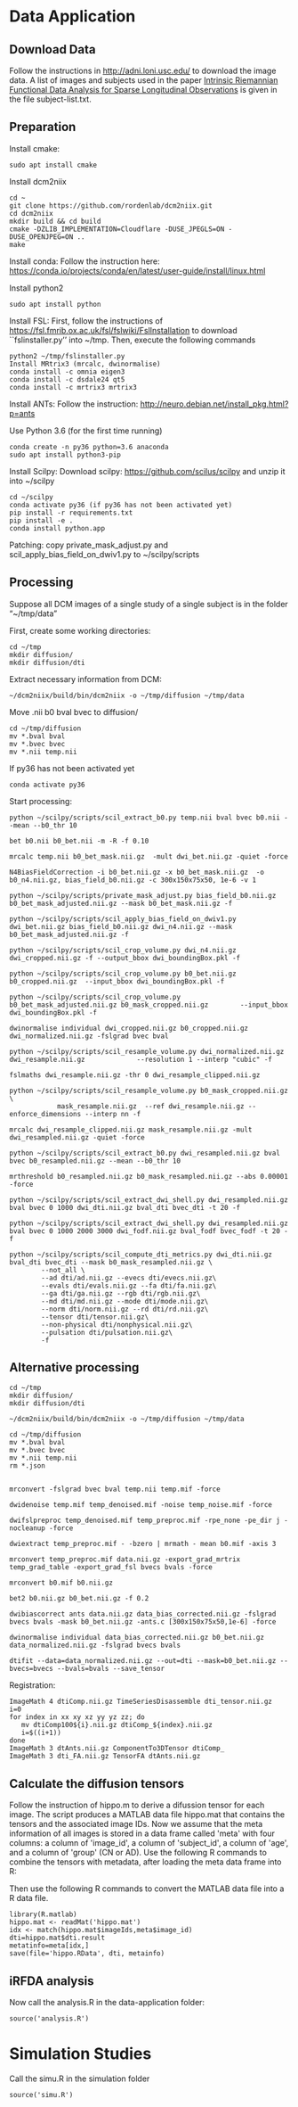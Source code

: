 # Data Application
## Download Data
Follow the instructions in http://adni.loni.usc.edu/ to download the image data. A list of images and subjects used in the paper [Intrinsic Riemannian Functional Data Analysis for Sparse Longitudinal Observations](https://arxiv.org/abs/2009.07427) is given in the file subject-list.txt.

## Preparation

Install cmake:  
```
sudo apt install cmake

```

Install dcm2niix


```
cd ~
git clone https://github.com/rordenlab/dcm2niix.git
cd dcm2niix
mkdir build && cd build
cmake -DZLIB_IMPLEMENTATION=Cloudflare -DUSE_JPEGLS=ON -DUSE_OPENJPEG=ON ..
make
```

Install conda: Follow the instruction here: https://conda.io/projects/conda/en/latest/user-guide/install/linux.html

Install python2

```
sudo apt install python

```

Install FSL: First, follow the instructions of https://fsl.fmrib.ox.ac.uk/fsl/fslwiki/FslInstallation to download ``fslinstaller.py’’ into ~/tmp. Then, execute the following commands

```
python2 ~/tmp/fslinstaller.py
Install MRtrix3 (mrcalc, dwinormalise)
conda install -c omnia eigen3
conda install -c dsdale24 qt5
conda install -c mrtrix3 mrtrix3
```

Install ANTs: Follow the instruction: http://neuro.debian.net/install_pkg.html?p=ants


Use Python 3.6 (for the first time running)
```
conda create -n py36 python=3.6 anaconda
sudo apt install python3-pip
```

Install Scilpy: Download scilpy: https://github.com/scilus/scilpy and unzip it into ~/scilpy

```
cd ~/scilpy
conda activate py36 (if py36 has not been activated yet)
pip install -r requirements.txt
pip install -e .
conda install python.app
```

Patching: copy private_mask_adjust.py and scil_apply_bias_field_on_dwiv1.py to ~/scilpy/scripts


## Processing

Suppose all DCM images of a single study of a single subject is in the folder “~/tmp/data”

First, create some working directories:
```
cd ~/tmp
mkdir diffusion/
mkdir diffusion/dti
```

Extract necessary information from DCM:
```
~/dcm2niix/build/bin/dcm2niix -o ~/tmp/diffusion ~/tmp/data
```

Move .nii  b0 bval bvec to diffusion/
```
cd ~/tmp/diffusion
mv *.bval bval
mv *.bvec bvec
mv *.nii temp.nii
```

If py36 has not been activated yet
```
conda activate py36
```

Start processing:
```
python ~/scilpy/scripts/scil_extract_b0.py temp.nii bval bvec b0.nii --mean --b0_thr 10

bet b0.nii b0_bet.nii -m -R -f 0.10

mrcalc temp.nii b0_bet_mask.nii.gz  -mult dwi_bet.nii.gz -quiet -force

N4BiasFieldCorrection -i b0_bet.nii.gz -x b0_bet_mask.nii.gz  -o b0_n4.nii.gz, bias_field_b0.nii.gz -c 300x150x75x50, 1e-6 -v 1

python ~/scilpy/scripts/private_mask_adjust.py bias_field_b0.nii.gz b0_bet_mask_adjusted.nii.gz --mask b0_bet_mask.nii.gz -f

python ~/scilpy/scripts/scil_apply_bias_field_on_dwiv1.py dwi_bet.nii.gz bias_field_b0.nii.gz dwi_n4.nii.gz --mask b0_bet_mask_adjusted.nii.gz -f

python ~/scilpy/scripts/scil_crop_volume.py dwi_n4.nii.gz dwi_cropped.nii.gz -f --output_bbox dwi_boundingBox.pkl -f

python ~/scilpy/scripts/scil_crop_volume.py b0_bet.nii.gz b0_cropped.nii.gz  --input_bbox dwi_boundingBox.pkl -f

python ~/scilpy/scripts/scil_crop_volume.py b0_bet_mask_adjusted.nii.gz b0_mask_cropped.nii.gz        --input_bbox dwi_boundingBox.pkl -f

dwinormalise individual dwi_cropped.nii.gz b0_cropped.nii.gz dwi_normalized.nii.gz -fslgrad bvec bval

python ~/scilpy/scripts/scil_resample_volume.py dwi_normalized.nii.gz dwi_resample.nii.gz             --resolution 1 --interp "cubic" -f

fslmaths dwi_resample.nii.gz -thr 0 dwi_resample_clipped.nii.gz

python ~/scilpy/scripts/scil_resample_volume.py b0_mask_cropped.nii.gz \
            mask_resample.nii.gz  --ref dwi_resample.nii.gz --enforce_dimensions --interp nn -f

mrcalc dwi_resample_clipped.nii.gz mask_resample.nii.gz -mult dwi_resampled.nii.gz -quiet -force

python ~/scilpy/scripts/scil_extract_b0.py dwi_resampled.nii.gz bval bvec b0_resampled.nii.gz --mean --b0_thr 10

mrthreshold b0_resampled.nii.gz b0_mask_resampled.nii.gz --abs 0.00001 -force

python ~/scilpy/scripts/scil_extract_dwi_shell.py dwi_resampled.nii.gz bval bvec 0 1000 dwi_dti.nii.gz bval_dti bvec_dti -t 20 -f

python ~/scilpy/scripts/scil_extract_dwi_shell.py dwi_resampled.nii.gz bval bvec 0 1000 2000 3000 dwi_fodf.nii.gz bval_fodf bvec_fodf -t 20 -f

python ~/scilpy/scripts/scil_compute_dti_metrics.py dwi_dti.nii.gz  bval_dti bvec_dti --mask b0_mask_resampled.nii.gz \
        --not_all \
        --ad dti/ad.nii.gz --evecs dti/evecs.nii.gz\
        --evals dti/evals.nii.gz --fa dti/fa.nii.gz\
        --ga dti/ga.nii.gz --rgb dti/rgb.nii.gz\
        --md dti/md.nii.gz --mode dti/mode.nii.gz\
        --norm dti/norm.nii.gz --rd dti/rd.nii.gz\
        --tensor dti/tensor.nii.gz\
        --non-physical dti/nonphysical.nii.gz\
        --pulsation dti/pulsation.nii.gz\
        -f
```

## Alternative processing 

```
cd ~/tmp
mkdir diffusion/
mkdir diffusion/dti

~/dcm2niix/build/bin/dcm2niix -o ~/tmp/diffusion ~/tmp/data

cd ~/tmp/diffusion
mv *.bval bval
mv *.bvec bvec
mv *.nii temp.nii
rm *.json


mrconvert -fslgrad bvec bval temp.nii temp.mif -force

dwidenoise temp.mif temp_denoised.mif -noise temp_noise.mif -force

dwifslpreproc temp_denoised.mif temp_preproc.mif -rpe_none -pe_dir j -nocleanup -force

dwiextract temp_preproc.mif - -bzero | mrmath - mean b0.mif -axis 3

mrconvert temp_preproc.mif data.nii.gz -export_grad_mrtrix temp_grad_table -export_grad_fsl bvecs bvals -force

mrconvert b0.mif b0.nii.gz

bet2 b0.nii.gz b0_bet.nii.gz -f 0.2

dwibiascorrect ants data.nii.gz data_bias_corrected.nii.gz -fslgrad bvecs bvals -mask b0_bet.nii.gz -ants.c [300x150x75x50,1e-6] -force

dwinormalise individual data_bias_corrected.nii.gz b0_bet.nii.gz data_normalized.nii.gz -fslgrad bvecs bvals

dtifit --data=data_normalized.nii.gz --out=dti --mask=b0_bet.nii.gz --bvecs=bvecs --bvals=bvals --save_tensor

```

Registration:

```
ImageMath 4 dtiComp.nii.gz TimeSeriesDisassemble dti_tensor.nii.gz
i=0 
for index in xx xy xz yy yz zz; do
   mv dtiComp100${i}.nii.gz dtiComp_${index}.nii.gz
   i=$((i+1))
done
ImageMath 3 dtAnts.nii.gz ComponentTo3DTensor dtiComp_
ImageMath 3 dti_FA.nii.gz TensorFA dtAnts.nii.gz
```

## Calculate the diffusion tensors
Follow the instruction of hippo.m to derive a difussion tensor for each image. The script produces a MATLAB data file hippo.mat that contains the tensors and the associated image IDs. Now we assume that the meta information of all images is stored in a data frame called 'meta' with four columns: a column of 'image_id', a column of 'subject_id', a column of 'age', and a column of 'group' (CN or AD). Use the following R commands to combine the tensors with metadata, after loading the meta data frame into R:

Then use the following R commands to convert the MATLAB data file into a R data file.
```
library(R.matlab)
hippo.mat <- readMat('hippo.mat')
idx <- match(hippo.mat$imageIds,meta$image_id)
dti=hippo.mat$dti.result
metatinfo=meta[idx,]
save(file='hippo.RData', dti, metainfo)
```

## iRFDA analysis
Now call the analysis.R in the data-application folder:
```
source('analysis.R')
```

# Simulation Studies
Call the simu.R in the simulation folder
```
source('simu.R')
```

